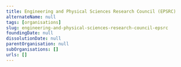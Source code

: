 ```yaml
---
title: Engineering and Physical Sciences Research Council (EPSRC)
alternateName: null
tags: [organisations]
slug: engineering-and-physical-sciences-research-council-epsrc
foundingDate: null
dissolutionDate: null
parentOrganisation: null
subOrganisations: []
urls: []
---
```

